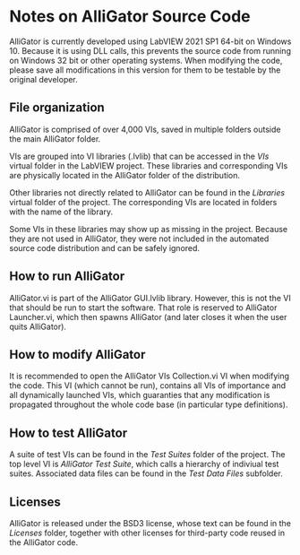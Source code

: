# Notes on AlliGator Source Code

AlliGator is currently developed using LabVIEW 2021 SP1 64-bit on Windows 10.
Because it is using DLL calls, this prevents the source code from running on 
Windows 32 bit or other operating systems. When modifying the code, please save 
all modifications in this version for them to be testable by the original 
developer.

## File organization

AlliGator is comprised of over 4,000 VIs, saved in multiple folders outside the 
main AlliGator folder.

VIs are grouped into VI libraries (.lvlib) that can be accessed in the *VIs* 
virtual folder in the LabVIEW project. These libraries and corresponding VIs 
are physically located in the AlliGator folder of the distribution.

Other libraries not directly related to AlliGator can be found in the 
*Libraries* virtual folder of the project. The corresponding VIs are located in 
folders with the name of the library.

Some VIs in these libraries may show up as missing in the project. Because they 
are not used in AlliGator, they were not included in the automated source code 
distribution and can be safely ignored.

## How to run AlliGator

AlliGator.vi is part of the AlliGator GUI.lvlib library. However, this is not 
the VI that should be run to start the software. That role is reserved to 
AlliGator Launcher.vi, which then spawns AlliGator (and later closes it when 
the user quits AlliGator).

## How to modify AlliGator

It is recommended to open the AlliGator VIs Collection.vi VI when modifying the 
code. This VI (which cannot be run), contains all VIs of importance and all 
dynamically launched VIs, which guaranties that any modification is propagated 
throughout the whole code base (in particular type definitions).

## How to test AlliGator

A suite of test VIs can be found in the *Test Suites* folder of the project.
The top level VI is *AlliGator Test Suite*, which calls a hierarchy of 
indiviual test suites.
Associated data files can be found in the *Test Data Files* subfolder.

## Licenses

AlliGator is released under the BSD3 license, whose text can be found in the 
*Licenses* folder, together with other licenses for third-party code reused in 
the AlliGator code.